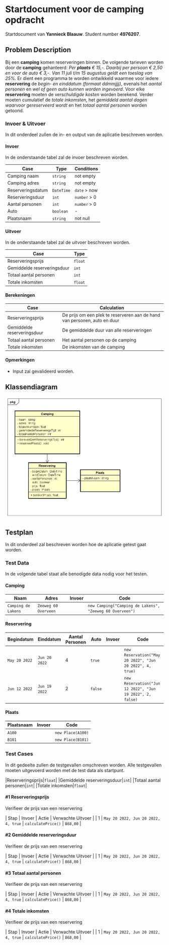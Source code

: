 # Startdocument voor de camping opdracht

Startdocument van **Yannieck Blaauw**. Student number **4976207**.

## Problem Description

Bij een **camping** komen reserveringen binnen. De volgende tarieven worden
door de **camping** gehanteerd: *Per **plaats** € 15,-. Daarbij per persoon € 2,50 en*
*voor de auto € 3,-. Van 11 juli t/m 15 augustus geldt een toeslag van 25%.*
Er dient een programma te worden ontwikkeld waarmee voor iedere **reservering** de *begin- en einddatum (formaat ddmmjjjj)*, evenals het *aantal personen*
en *wel of geen auto kunnen worden ingevoerd*. Voor elke **reservering** moeten
de *verschuldigde kosten* worden berekend. Verder moeten cumulatief
de *totale inkomsten*, het *gemiddeld aantal dagen waarvoor gereserveerd wordt*
en het *totaal aantal personen* worden getoond. 

### Invoer & Uitvoer

In dit onderdeel zullen de in- en output van de aplicatie beschreven worden.

#### Invoer

In de onderstaande tabel zal de invoer beschreven worden.

| Case              | Type       | Conditions   |
| ----------------- | ---------- | ------------ |
| Camping naam      | `string`   | not empty    |
| Camping adres     | `string`   | not empty    |
| Reserveringsdatum | `DateTime` | `date` > now |
| Reserveringsduur  | `int`      |`number` > 0  |
| Aantal personen   | `int`      | `number` > 0 |
| Auto              | `boolean`  | -            |
| Plaatsnaam        | `string`   | not null     |

#### Uitvoer

In de onderstaande tabel zal de uitvoer beschreven worden.

| Case                        | Type    |
| --------------------------- | ------- |
| Reserveringsprijs           | `float` |
| Gemiddelde reserveringsduur | `int`   |
| Totaal aantal personen      | `int`   |
| Totale inkomsten            | `float` |

#### Berekeningen

| Case                        | Calculation                                                               |
| --------------------------- | ------------------------------------------------------------------------- |
| Reserveringsprijs           | De prijs om een plek te reserveren aan de hand van personen, auto en duur |
| Gemiddelde reserveringsduur | De gemiddelde duur van alle reserveringen                                 |
| Totaal aantal personen      | Het aantal personen op de camping                                         |
| Totale inkomsten            | De inkomsten van de camping                                               |

#### Opmerkingen

* Input zal gevalideerd worden.

## Klassendiagram

![Klassendiagram](ClassDiagram.png "Eerste versie van het klassendiagram")

## Testplan

In dit onderdeel zal beschreven worden hoe de aplicatie getest gaat worden.

### Test Data

In de volgende tabel staat alle benodigde data nodig voor het testen.

#### Camping

| Naam                | Adres                | Invoer | Code                                                     |
| ------------------- | -------------------- | ------ | -------------------------------------------------------- |
| `Camping de Lakens` | `Zeeweg 60 Overveen` |        | `new Camping("Camping de Lakens", "Zeeweg 60 Overveen")` |

#### Reservering

| Begindatum    | Einddatum     | Aantal Personen | Auto    | Invoer| Code                                                      |
| ------------- | ------------- | --------------- | ------- | ----- | ----------------------------------------------------------|
| `May 20 2022` | `Jun 20 2022` | 4               | `true`  |       | `new Reservation("May 20 2022", "Jun 20 2022", 4, true)`  |
| `Jun 12 2022` | `Jun 19 2022` | 2               | `false` |       | `new Reservation("Jun 12 2022", "Jun 19 2022", 2, false)` |

#### Plaats

| Plaatsnaam   | Invoer | Code               |
| ------------ | ------ | ------------------ |
| `A100`       |        | `new Place(A100)`  |
| `B101`       |        | `new Place(B101)`  |

### Test Cases

In dit gedeelte zullen de testgevallen omschreven worden. Alle testgevallen moeten uitgevoerd worden met de test data als startpunt.

|Reserveringsprijs|`float`|
|Gemiddelde reserveringsduur|`int`|
|Totaal aantal personen|`int`|
|Totale inkomsten|`float`|

#### #1 Reserveringsprijs

Verifieer de prijs van een reservering

| Stap | Invoer | Actie | Verwachte Uitvoer |
| 1    | `May 20 2022, Jun 20 2022, 4, true` | `calculatePrice()` | `868,00` |

#### #2 Gemiddelde reserveringsduur

Verifieer de prijs van een reservering

| Stap | Invoer | Actie | Verwachte Uitvoer |
| 1    | `May 20 2022, Jun 20 2022, 4, true` | `calculatePrice()` | `868,00` |

#### #3 Totaal aantal personen

Verifieer de prijs van een reservering

| Stap | Invoer | Actie | Verwachte Uitvoer |
| 1    | `May 20 2022, Jun 20 2022, 4, true` | `calculatePrice()` | `868,00` |

#### #4 Totale inkomsten

Verifieer de prijs van een reservering

| Stap | Invoer | Actie | Verwachte Uitvoer |
| 1    | `May 20 2022, Jun 20 2022, 4, true` | `calculatePrice()` | `868,00` |
